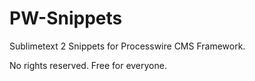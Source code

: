 PW-Snippets
===========

Sublimetext 2 Snippets for Processwire CMS Framework.

No rights reserved. Free for everyone.
